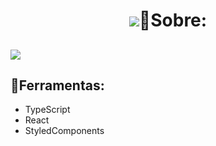 <h1 align="center">
  <img src="./src/assets/Logo.svg />
</h1>

## 🚨Sobre:


##

<img src="./src/assets/ignite-feed.gif"/>

## 🔨Ferramentas:
 - TypeScript
 - React
 - StyledComponents

